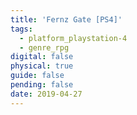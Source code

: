 ```yaml
---
title: 'Fernz Gate [PS4]'
tags:
  - platform_playstation-4
  - genre_rpg
digital: false
physical: true
guide: false
pending: false
date: 2019-04-27
---
```

